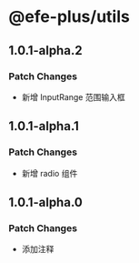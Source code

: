 # @efe-plus/utils

## 1.0.1-alpha.2

### Patch Changes

- 新增 InputRange 范围输入框

## 1.0.1-alpha.1

### Patch Changes

- 新增 radio 组件

## 1.0.1-alpha.0

### Patch Changes

- 添加注释
